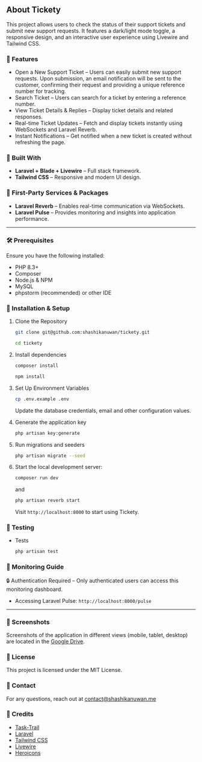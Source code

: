 ## About Tickety

This project allows users to check the status of their support tickets and submit new support requests. It features a dark/light mode toggle, a responsive design, and an interactive user experience using Livewire and Tailwind CSS.

### 🚀 Features

- Open a New Support Ticket – Users can easily submit new support requests. Upon submission, an email notification will be sent to the customer, confirming their request and providing a unique reference number for tracking.
- Search Ticket – Users can search for a ticket by entering a reference number.
- View Ticket Details & Replies – Display ticket details and related responses.
- Real-time Ticket Updates – Fetch and display tickets instantly using WebSockets and Laravel Reverb.
- Instant Notifications – Get notified when a new ticket is created without refreshing the page.

### 🦾 Built With

- **Laravel + Blade + Livewire** – Full stack framework.
- **Tailwind CSS** – Responsive and modern UI design.

### 🧰 First-Party Services & Packages

- **Laravel Reverb** – Enables real-time communication via WebSockets.
- **Laravel Pulse** – Provides monitoring and insights into application performance.

---

### 🛠️ Prerequisites

Ensure you have the following installed:
- PHP 8.3+
- Composer
- Node.js & NPM
- MySQL
- phpstorm (recommended) or other IDE

### 🔧 Installation & Setup

1. Clone the Repository

    ```bash
    git clone git@github.com:shashikanuwan/tickety.git
    ```
    ```bash
   cd tickety
    ```
   
2. Install dependencies
    
    ```bash
   composer install
   ```
   ```bash
   npm install
   ```
3. Set Up Environment Variables
    
    ```bash
   cp .env.example .env
   ```
   Update the database credentials, email and other configuration values.

4. Generate the application key

    ```bash
   php artisan key:generate
    ```
   
5. Run migrations and seeders

    ```bash
    php artisan migrate --seed
    ```
   
6. Start the local development server:

    ```bash
    composer run dev
    ```
   and
    ```bash
   php artisan reverb start
   ```
   
   Visit `http://localhost:8000` to start using Tickety.

### 📝 Testing

- Tests
    ```bash
    php artisan test
    ```
  
### 🚀 Monitoring Guide

🔒 Authentication Required – Only authenticated users can access this monitoring dashboard.

- Accessing Laravel Pulse: `http://localhost:8000/pulse`
  

---

### 📂 Screenshots

Screenshots of the application in different views (mobile, tablet, desktop) are located in the [Google Drive](https://drive.google.com/drive/folders/1Eavg8LX7WQTpzSitJKqyeT8LIDcieHD1?usp=drive_link).

### 📜 License
This project is licensed under the MIT License.

### 📩 Contact
For any questions, reach out at [contact@shashikanuwan.me](mailto:contact@shashikanuwan.me)

### 🙏 Credits
 - [Task-Trail](https://github.com/shashikanuwan/task-trail)
 - [Laravel](https://laravel.com/)
 - [Tailwind CSS](https://tailwindcss.com/)
 - [Livewire](https://laravel-livewire.com/)
 - [Heroicons](https://heroicons.com/)
